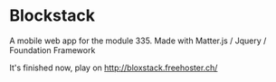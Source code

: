 # Blockstack
A mobile web app for the module 335. Made with Matter.js / Jquery / Foundation Framework

It's finished now, play on http://bloxstack.freehoster.ch/

